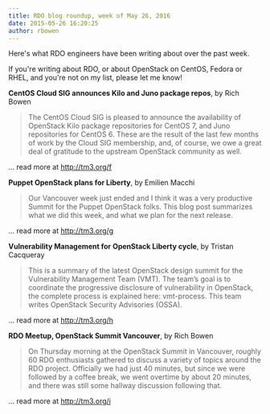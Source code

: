 ```yaml
---
title: RDO blog roundup, week of May 26, 2016
date: 2015-05-26 16:20:25
author: rbowen
---
```


Here's what RDO engineers have been writing about over the past week.

If you're writing about RDO, or about OpenStack on CentOS, Fedora or RHEL, and you're not on my list, please let me know!

**CentOS Cloud SIG announces Kilo and Juno package repos**, by Rich Bowen

> The CentOS Cloud SIG is pleased to announce the availability of OpenStack Kilo package repositories for CentOS 7, and Juno repositories for CentOS 6. These are the result of the last few months of work by the Cloud SIG membership, and, of course, we owe a great deal of gratitude to the upstream OpenStack community as well.

... read more at http://tm3.org/f

**Puppet OpenStack plans for Liberty**, by Emilien Macchi

>Our Vancouver week just ended and I think it was a very productive Summit for the Puppet OpenStack folks. This blog post summarizes what we did this week, and what we plan for the next release.

... read more at http://tm3.org/g

**Vulnerability Management for OpenStack Liberty cycle**, by  Tristan Cacqueray

> This is a summary of the latest OpenStack design summit for the Vulnerability Management Team (VMT). The team’s goal is to coordinate the progressive disclosure of vulnerability in OpenStack, the complete process is explained here: vmt-process. This team writes OpenStack Security Advisories (OSSA).

... read more at http://tm3.org/h


**RDO Meetup, OpenStack Summit Vancouver**, by Rich Bowen

> On Thursday morning at the OpenStack Summit in Vancouver, roughly 60 RDO enthusiasts gathered to discuss a variety of topics around the RDO project. Officially we had just 40 minutes, but since we were followed by a coffee break, we went overtime by about 20 minutes, and there was still some hallway discussion following that.

... read more at http://tm3.org/i


